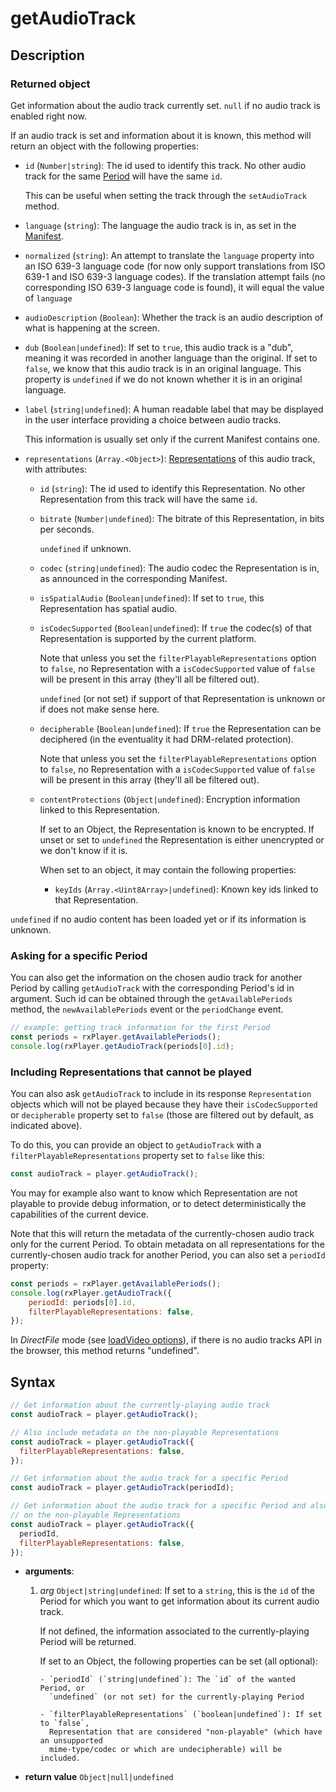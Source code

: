 # getAudioTrack

## Description

### Returned object

Get information about the audio track currently set. `null` if no audio track is enabled
right now.

If an audio track is set and information about it is known, this method will return an
object with the following properties:

- `id` (`Number|string`): The id used to identify this track. No other audio track for the
  same [Period](../../Getting_Started/Glossary.md#period) will have the same `id`.

  This can be useful when setting the track through the `setAudioTrack` method.

- `language` (`string`): The language the audio track is in, as set in the
  [Manifest](../../Getting_Started/Glossary.md#manifest).

- `normalized` (`string`): An attempt to translate the `language` property into an ISO
  639-3 language code (for now only support translations from ISO 639-1 and ISO 639-3
  language codes). If the translation attempt fails (no corresponding ISO 639-3 language
  code is found), it will equal the value of `language`

- `audioDescription` (`Boolean`): Whether the track is an audio description of what is
  happening at the screen.

- `dub` (`Boolean|undefined`): If set to `true`, this audio track is a "dub", meaning it
  was recorded in another language than the original. If set to `false`, we know that this
  audio track is in an original language. This property is `undefined` if we do not known
  whether it is in an original language.

- `label` (`string|undefined`): A human readable label that may be displayed in the user
  interface providing a choice between audio tracks.

  This information is usually set only if the current Manifest contains one.

- `representations` (`Array.<Object>`):
  [Representations](../../Getting_Started/Glossary.md#representation) of this audio track,
  with attributes:

  - `id` (`string`): The id used to identify this Representation. No other Representation
    from this track will have the same `id`.

  - `bitrate` (`Number|undefined`): The bitrate of this Representation, in bits per
    seconds.

    `undefined` if unknown.

  - `codec` (`string|undefined`): The audio codec the Representation is in, as announced
    in the corresponding Manifest.

  - `isSpatialAudio` (`Boolean|undefined`): If set to `true`, this Representation has
    spatial audio.

  - `isCodecSupported` (`Boolean|undefined`): If `true` the codec(s) of that
    Representation is supported by the current platform.

    Note that unless you set the `filterPlayableRepresentations` option to `false`, no
    Representation with a `isCodecSupported` value of `false` will be present in this
    array (they'll all be filtered out).

    `undefined` (or not set) if support of that Representation is unknown or if does not
    make sense here.

  - `decipherable` (`Boolean|undefined`): If `true` the Representation can be deciphered
    (in the eventuality it had DRM-related protection).

    Note that unless you set the `filterPlayableRepresentations` option to `false`, no
    Representation with a `isCodecSupported` value of `false` will be present in this
    array (they'll all be filtered out).

  - `contentProtections` (`Object|undefined`): Encryption information linked to this
    Representation.

    If set to an Object, the Representation is known to be encrypted. If unset or set to
    `undefined` the Representation is either unencrypted or we don't know if it is.

    When set to an object, it may contain the following properties:

    - `keyIds` (`Array.<Uint8Array>|undefined`): Known key ids linked to that
      Representation.

`undefined` if no audio content has been loaded yet or if its information is unknown.

### Asking for a specific Period

You can also get the information on the chosen audio track for another Period by calling
`getAudioTrack` with the corresponding Period's id in argument. Such id can be obtained
through the `getAvailablePeriods` method, the `newAvailablePeriods` event or the
`periodChange` event.

```js
// example: getting track information for the first Period
const periods = rxPlayer.getAvailablePeriods();
console.log(rxPlayer.getAudioTrack(periods[0].id);
```

### Including Representations that cannot be played

You can also ask `getAudioTrack` to include in its response `Representation` objects which
will not be played because they have their `isCodecSupported` or `decipherable` property
set to `false` (those are filtered out by default, as indicated above).

To do this, you can provide an object to `getAudioTrack` with a
`filterPlayableRepresentations` property set to `false` like this:

```js
const audioTrack = player.getAudioTrack();
```

You may for example also want to know which Representation are not playable to provide
debug information, or to detect deterministically the capabilities of the current device.

Note that this will return the metadata of the currently-chosen audio track only for the
current Period. To obtain metadata on all representations for the currently-chosen audio
track for another Period, you can also set a `periodId` property:

```js
const periods = rxPlayer.getAvailablePeriods();
console.log(rxPlayer.getAudioTrack({
    periodId: periods[0].id,
    filterPlayableRepresentations: false,
});
```

<div class="warning">
In <i>DirectFile</i> mode (see <a
href="../Loading_a_Content.md#transport">loadVideo options</a>), if there is no
audio tracks API in the browser, this method returns "undefined".
</div>

## Syntax

```js
// Get information about the currently-playing audio track
const audioTrack = player.getAudioTrack();

// Also include metadata on the non-playable Representations
const audioTrack = player.getAudioTrack({
  filterPlayableRepresentations: false,
});

// Get information about the audio track for a specific Period
const audioTrack = player.getAudioTrack(periodId);

// Get information about the audio track for a specific Period and also include metadata
// on the non-playable Representations
const audioTrack = player.getAudioTrack({
  periodId,
  filterPlayableRepresentations: false,
});
```

- **arguments**:

  1.  _arg_ `Object|string|undefined`: If set to a `string`, this is the `id` of the
      Period for which you want to get information about its current audio track.

      If not defined, the information associated to the currently-playing Period will be
      returned.

      If set to an Object, the following properties can be set (all optional):

          - `periodId` (`string|undefined`): The `id` of the wanted Period, or
            `undefined` (or not set) for the currently-playing Period

          - `filterPlayableRepresentations` (`boolean|undefined`): If set to `false`,
            Representation that are considered "non-playable" (which have an unsupported
            mime-type/codec or which are undecipherable) will be included.

- **return value** `Object|null|undefined`

